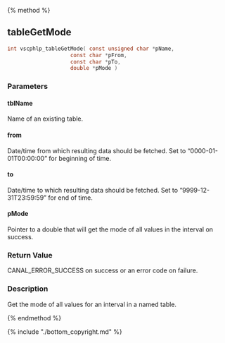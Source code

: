 
{% method %}
## tableGetMode

```c
int vscphlp_tableGetMode( const unsigned char *pName, 
                    const char *pFrom, 
                    const char *pTo,
                    double *pMode )
```

### Parameters

#### tblName
Name of an existing table.

#### from
Date/time from which resulting data should be fetched. Set to “0000-01-01T00:00:00” for beginning of time.

#### to
Date/time to which resulting data should be fetched. Set to “9999-12-31T23:59:59” for end of time.

#### pMode
Pointer to a double that will get the mode of all values in the interval on success.

### Return Value
CANAL_ERROR_SUCCESS on success or an error code on failure. 

### Description
Get the mode of all values for an interval in a named table. 

{% endmethod %}

{% include "./bottom_copyright.md" %}